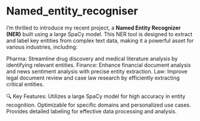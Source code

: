 # Named_entity_recogniser

I’m thrilled to introduce my recent project, a **Named Entity Recognizer (NER)** built using a large SpaCy model. This NER tool is designed to extract and label key entities from complex text data, making it a powerful asset for various industries, including:

Pharma: Streamline drug discovery and medical literature analysis by identifying relevant entities.
Finance: Enhance financial document analysis and news sentiment analysis with precise entity extraction.
Law: Improve legal document review and case law research by efficiently extracting critical entities.

🔍 Key Features:
Utilizes a large SpaCy model for high accuracy in entity recognition.
Optimizable for specific domains and personalized use cases.
Provides detailed labeling for effective data processing and analysis.
